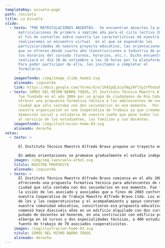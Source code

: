 ```yaml
---
templateKey: escuela-page
path: /escuela
title: La Escuela
slide:
  - texto: "PRE MATRICULACIONES ABIERTAS.  Se encuentran abiertas la pre
      matriculaciones de primero a séptimo año para el ciclo lectivo 2021. Con
      el fin de contarles sobre nuestra las características de nuestra escuela,
      realizaremos un encuentro virtual  en el que se expondrán las
      particularidades de nuestro proyecto educativo, las orientaciones técnicas
      que se ofrecen desde cuarto año (Construcciones e Industria de procesos) y
      los horarios del cursado (turnos, horarios, etc.). Dicho encuentro se
      realizará el día 10 de setiembre a las 18 horas por la plataforma Meet.
      Para poder participar de ella, les invitamos a completar el
      formulario.                                                               \
      "
    imagenfondo: /img/image_slide_home3.svg
    alineado: izquierda
    link: https://docs.google.com/forms/d/e/1FAIpQLSca7NqJkFl5y2rPSoSxMrPSD--57uBjpjUODdP4rXmy3Z_pKQ/viewform?vc=0&c=0&w=1&flr=0&gxids=7757
  - texto: SOMOS DEL MISMO BARRO TODOS… El Instituto Técnico Maestro Alfredo Bravo
      fue fundado en el año 2004 por un grupo de ciudadanos de Río Ceballos para
      ofrecer una propuesta formativa técnica a los adolescentes de nuestra
      ciudad que sólo contaba con dos secundarios en ese momento.  Por ello
      nuestra organización es una Cooperativa de Trabajo ya que creemos en la
      dimensión social y solidaria de nuestro sueño que pone todos los recursos
      al servicio de los estudiantes, las familias y los docentes.
    imagenfondo: /img/ilustracion-home-03.svg
    alineado: derecha
notas:
  - texto: >
      
      El Instituto Técnico Maestro Alfredo Bravo propone un trayecto educativo técnico de siete años de duración. Como unidad pedagógica y organizativa nuestra propuesta educativa está constituida por dos Ciclos, siendo el primero de ellos Básico (Primer Ciclo) de tres años de duración y el Segundo Ciclo, de cuatro años de duración, con dos orientaciones: Maestro Mayor de Obras (MMO) e Industria de Procesos (IP).

      En ambas orientaciones se promueve gradualmente el estudio independiente que contribuye al trabajo autogestivo como también se favorecen las prácticas colaborativas, cooperativas y solidarias. Se pone especial énfasis en la correspondencia y articulación teórico-práctica en aras al desarrollo y adquisición de capacidades específicas para el futuro desempeño del técnico
    imagen: /img/img-laescuela-arbol.svg
    titulo: NUESTRA PROPUESTA
    alineado: izquierda
  - texto: >
      El Instituto Técnico Maestro Alfredo Bravo comienza en el año 2004
      ofreciendo una propuesta formativa técnica para adolescentes de nuestra
      ciudad que sólo contaba con dos secundarios en ese momento. Fue fruto de
      la visión de los asociado y asociadas que a fines de 2003 conformaron
      nuestra Cooperativa de Trabajo Maestro Alfredo Bravo Ltda. Los esfuerzos
      de los y las cooperativistas y el acompañamiento y apoyo constante de la
      nuestra comunidad educativa, convirtieron esa propuesta educativa que
      comenzó hace dieciséis años en un edificio alquilado con dos cursos y un
      puñado de docentes ad honorem, en una institución con edificio propio que
      alberga en 14 cursos y dos especialidades técnicas, a 400 estudiantes y es
      fuente de trabajo de 70 asociados cooperativistas.
    imagen: /img/ilustracion-home-03.svg
    titulo: SOMOS DEL MISMO BARRO TODOS
    alineado: derecha
---
```


